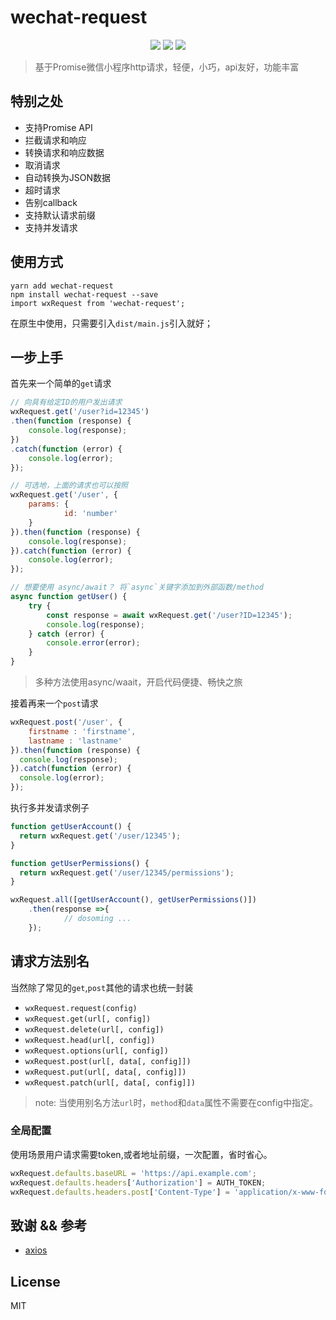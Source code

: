 



# wechat-request

<p align="center">
    <img src="https://img.shields.io/npm/dm/wechat-request.svg?style=flat-square" />
    <img src="https://img.shields.io/npm/v/wechat-request.svg?style=flat-square" />
    <img src="https://img.shields.io/badge/license-MIT-blue.svg?style=flat-square" />
</p>

> 基于Promise微信小程序http请求，轻便，小巧，api友好，功能丰富


## 特别之处
- 支持Promise API
- 拦截请求和响应
- 转换请求和响应数据
- 取消请求
- 自动转换为JSON数据
- 超时请求
- 告别callback
- 支持默认请求前缀
- 支持并发请求

## 使用方式

```yarn add wechat-request``` <br />
```npm install wechat-request --save ```<br />
```import wxRequest from 'wechat-request';```<br />

在原生中使用，只需要引入```dist/main.js```引入就好；


## 一步上手

首先来一个简单的```get```请求
```js
// 向具有给定ID的用户发出请求
wxRequest.get('/user?id=12345')
.then(function (response) {
	console.log(response);
})
.catch(function (error) {
	console.log(error);
});

// 可选地，上面的请求也可以按照
wxRequest.get('/user', {
	params: {
			id: 'number'
	}
}).then(function (response) {
    console.log(response);
}).catch(function (error) {
    console.log(error);
});

// 想要使用 async/await？ 将`async`关键字添加到外部函数/method
async function getUser() {
	try {
		const response = await wxRequest.get('/user?ID=12345');
		console.log(response);
	} catch (error) {
		console.error(error);
	}
}
```
> 多种方法使用async/waait，开启代码便捷、畅快之旅

接着再来一个```post```请求

```js
wxRequest.post('/user', {
	firstname : 'firstname',
	lastname : 'lastname'
}).then(function (response) {
  console.log(response);
}).catch(function (error) {
  console.log(error);
});
```

执行多并发请求例子

```js
function getUserAccount() {
  return wxRequest.get('/user/12345');
}

function getUserPermissions() {
  return wxRequest.get('/user/12345/permissions');
}

wxRequest.all([getUserAccount(), getUserPermissions()])
	.then(response =>{
			// dosoming ...
	});
```

## 请求方法别名
当然除了常见的```get```,```post```其他的请求也统一封装

- ```wxRequest.request(config)```
- ```wxRequest.get(url[, config])```
- ```wxRequest.delete(url[, config])```
- ```wxRequest.head(url[, config])```
- ```wxRequest.options(url[, config])```
- ```wxRequest.post(url[, data[, config]])```
- ```wxRequest.put(url[, data[, config]])```
- ```wxRequest.patch(url[, data[, config]])```

> note: 当使用别名方法`url`时，`method`和`data`属性不需要在config中指定。


### 全局配置

使用场景用户请求需要token,或者地址前缀，一次配置，省时省心。

```js
wxRequest.defaults.baseURL = 'https://api.example.com';
wxRequest.defaults.headers['Authorization'] = AUTH_TOKEN;
wxRequest.defaults.headers.post['Content-Type'] = 'application/x-www-form-urlencoded';
```

## 致谢 && 参考
* [axios](https://github.com/axios/axios)


## License

MIT